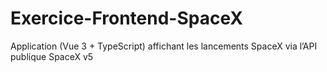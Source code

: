 # Exercice-Frontend-SpaceX
Application (Vue 3 + TypeScript) affichant les lancements SpaceX via l’API publique SpaceX v5
